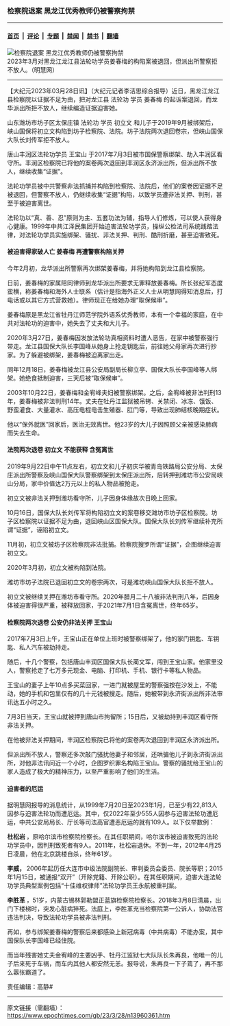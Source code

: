 ### 检察院退案 黑龙江优秀教师仍被警察拘禁

---

#### [首页](../../../..?n13960361) &nbsp;|&nbsp; [评论](../../../../../epoch-comment?n13960361) &nbsp;|&nbsp; [专题](../../../../../epoch-special?n13960361) &nbsp;|&nbsp; [禁闻](../../../../../epoch-news?n13960361) &nbsp;|&nbsp; [禁书](../../../../../books?n13960361) &nbsp;|&nbsp; [翻墙](https://github.com/gfw-breaker/nogfw/blob/master/README.md?n13960361)


<div><img alt="检察院退案 黑龙江优秀教师仍被警察拘禁" class="attachment-djy_600_400 size-djy_600_400 wp-post-image" src="https://i.epochtimes.com/assets/uploads/2018/04/7e3f880d1458a0f5679388d6ad79c0ee-586x400.png"/>
<div class="caption">
 2023年3月对黑龙江龙江县法轮功学员姜春梅的构陷案被退回，但派出所警察拒不放人。（明慧网）
</div></div><hr/><div class="post_content" id="artbody" itemprop="articleBody">
 <!-- article content begin -->
 <p>
  【大纪元2023年03月28日讯】（大纪元记者李洁思综合报导）近日，黑龙江龙江县检察院以证据不足为由，把对龙江县
  <ok href="https://www.epochtimes.com/gb/tag/%E6%B3%95%E8%BD%AE%E5%8A%9F.html">
   法轮功
  </ok>
  学员
  <ok href="https://www.epochtimes.com/gb/tag/%E5%A7%9C%E6%98%A5%E6%A2%85.html">
   姜春梅
  </ok>
  的起诉案退回，而龙华派出所拒不放人，继续编造证据迫害她。
 </p>
 <p>
  山东潍坊市坊子区太保庄镇
  <ok href="https://www.epochtimes.com/gb/tag/%E6%B3%95%E8%BD%AE%E5%8A%9F.html">
   法轮功
  </ok>
  学员
  <ok href="https://www.epochtimes.com/gb/tag/%E5%88%9D%E7%AB%8B%E6%96%87.html">
   初立文
  </ok>
  和儿子于2019年9月被绑架后，峡山国保将初立文构陷到坊子检察院、法院。坊子法院两次退回卷宗，但峡山国保大队长刘传军拒不放人。
 </p>
 <p>
  唐山丰润区法轮功学员
  <ok href="https://www.epochtimes.com/gb/tag/%E7%8E%8B%E5%AE%9D%E5%B1%B1.html">
   王宝山
  </ok>
  于2017年7月3日被市国保警察绑架、劫入丰润区看守所。丰润区检察院已将他的案卷两次退回到丰润区永济派出所，但派出所不放人，继续收集“证据”。
 </p>
 <p>
  法轮功学员被中共警察非法抓捕并构陷到检察院、法院后，他们的案卷因证据不足被退回，但警察不放人，仍继续收集“证据”构陷，以致学员遭非法关押、判刑，甚至于被迫害离世。
 </p>
 <p>
  法轮功以“真、善、忍”原则为主、五套功法为辅，指导人们修炼，可以使人获得身心健康。1999年中共江泽民集团开始迫害法轮功学员，操纵公检法司系统践踏法律，对法轮功学员实施绑架、骚扰、非法关押、判刑、酷刑折磨，甚至迫害致死。
 </p>
 <h4>
  被迫害得家破人亡
  <ok href="https://www.epochtimes.com/gb/tag/%E5%A7%9C%E6%98%A5%E6%A2%85.html">
   姜春梅
  </ok>
  再遭警察构陷关押
 </h4>
 <p>
  今年2月初，龙华派出所警察再次绑架姜春梅，并将她构陷到龙江县检察院。
 </p>
 <p>
  日前，姜春梅的家属陪同律师到龙华派出所要求无罪释放姜春梅。所长张纪军态度蛮横，称姜春梅和海外人士联系（估计是指海外正义人士从明慧网得知消息后，打电话或以其它方式营救她）。律师现正在给她办理“取保候审”。
 </p>
 <p>
  姜春梅原是黑龙江省牡丹江师范学院外语系优秀教师，本有一个幸福的家庭，在中共对法轮功的迫害中，她失去了丈夫和大儿子。
 </p>
 <p>
  2020年3月27日，姜春梅因发放法轮功真相资料时遭人恶告，在家中被警察强行带走。龙江县国保大队长李国峰从她身上抢走钥匙后，前往她父母家再次进行抄家。为了躲避被绑架，姜春梅被迫离家出走。
 </p>
 <p>
  同年12月18日，姜春梅被龙江县公安局副局长柳立亭、国保大队长李国峰等人绑架。她绝食抵制迫害，三天后被“取保候审”。
 </p>
 <p>
  2003年10月22日，姜春梅和金宥峰夫妇被警察绑架。之后，金宥峰被非法判刑13年，姜春梅被非法判刑14年。丈夫在牡丹江监狱被吊铐、关禁闭、冰冻、饿饭、野蛮灌食、大量灌水、高压电棍电击生殖器、肛门等，导致出现肺结核晚期症状。
 </p>
 <p>
  他以“保外就医”回家后，医治无效离世。他23岁的大儿子因照顾父亲被感染肺病而失去生命。
 </p>
 <h4 class="title">
  法院两次退卷
  <ok href="https://www.epochtimes.com/gb/tag/%E5%88%9D%E7%AB%8B%E6%96%87.html">
   初立文
  </ok>
  不能获释 含冤离世
 </h4>
 <p>
  2019年9月22日中午11点左右，初立文和儿子初庆华被青岛铁路局公安分局、太保庄派出所警察及峡山国保大队警察绑架到太保庄派出所，后转押到潍坊市公安局峡山分局，家中价值达2万元以上的私人物品被抢走。
 </p>
 <p>
  初立文被非法关押到潍坊看守所，儿子因身体缘故次日晚上回家。
 </p>
 <p>
  10月16日，国保大队长刘传军将构陷初立文的案卷移交潍坊市坊子区检察院。坊子区检察院以证据不足为由，退回峡山区国保大队。国保大队长刘传军继续补充所谓“证据”，诬陷初立文。
 </p>
 <p>
  11月初，初立文被坊子区检察院非法批捕。检察院搜罗所谓“证据”，企图继续迫害初立文。
 </p>
 <p>
  2020年3月初，初立文被构陷到法院。
 </p>
 <p>
  潍坊市坊子法院已退回初立文的卷宗两次，可是潍坊峡山国保大队长拒不放人。
 </p>
 <p>
  初立文被继续关押在潍坊市看守所。2020年腊月二十八被非法判刑八年，后因身体被迫害得很严重，被释放回家，于2021年7月1日含冤离世，终年65岁。
 </p>
 <h4 class="title">
  检察院两次退卷 公安仍非法关押
  <ok href="https://www.epochtimes.com/gb/tag/%E7%8E%8B%E5%AE%9D%E5%B1%B1.html">
   王宝山
  </ok>
 </h4>
 <p>
  2017年7月3日上午，王宝山正在单位上班时被警察绑架了，他的家门钥匙、车钥匙、私人汽车被劫持走。
 </p>
 <p>
  随后，十几个警察，包括唐山丰润区国保大队长蔺文军，闯到王宝山家。他家里没人，警察抢走了七万多元现金、电脑、打印机、手机、银行卡等私人物品。
 </p>
 <p>
  王宝山的妻子上午10点多买菜回家，一进门就被屋里的警察强按在沙发上，不能动，她的手机和包里仅有的几十元钱被搜走。随后，她被带到永济街派出所非法审讯达五小时之久。
 </p>
 <p>
  7月3日当天，王宝山就被押到唐山市拘留所；15日后，又被劫持到丰润区看守所非法关押。
 </p>
 <p>
  在他被非法关押期间，丰润区检察院已将他的案卷两次退回到丰润区永济派出所。
 </p>
 <p>
  但派出所不放人，警察还多次敲门骚扰他妻子和邻居，还哄骗他儿子到永济街派出所，对他非法讯问近一个小时，企图罗织罪名构陷王宝山。警察的骚扰给王宝山的家人造成了极大的精神压力，以至严重影响了他们的生活。
 </p>
 <h4>
  迫害者的厄运
 </h4>
 <p>
  据明慧网报导的消息统计，从1999年7月20日至2023年1月，已至少有22,813人因参与迫害法轮功而遭厄运。其中，仅2022年至少555人因参与迫害法轮功遭厄运，中共公安局局长、厅长等司法高官遭恶厄运的就有109人。以下仅举数例：
 </p>
 <p>
  <strong>
   杜松岩
  </strong>
  ，原哈尔滨市检察院检察长。在其任职期间，哈尔滨市被迫害致死的法轮功学员中，因判刑致死者有9人。2011年，杜松岩退休。不到一年，2012年4月25日凌晨，他在北京跳楼自杀，终年61岁。
 </p>
 <p>
  <strong>
   李威，
  </strong>
  2006年起历任大连市中级法院副院长、审判委员会委员、院长等职；2015年1月15日，被通报“双开”（开除党籍、开除公职）。在其任职期间，迫害大连法轮功学员典型案例包括“十佳维权律师”法轮功学员王永航被重判案。
 </p>
 <p>
  <strong>
   李胜革
  </strong>
  ，51岁，内蒙古锡林郭勒盟正蓝旗检察院检察长。2018年3月8日清晨，出门下楼梯时，突发心脏病猝死。法庭上，李胜革充当检察院第一公诉人，协助法官违法判决，导致法轮功学员被非法判刑。
 </p>
 <p>
  再如，参与绑架姜春梅的警察后来都感染上新冠病毒（中共病毒）不能办案，其中国保队长李国峰已经住院。
 </p>
 <p>
  而当年残害她丈夫金宥峰的主要凶手、牡丹江监狱七大队队长朱再良，他唯一的儿子后来死于车祸，而车内其他人都安然无恙。报导说，朱再良一下子蔫了，再不那么嚣张霸道了。
 </p>
 <p>
  责任编辑：高静#
 </p>
 <!-- article content end -->
 <div id="below_article_ad">
 </div>
</div>


---

原文链接（需翻墙）：https://www.epochtimes.com/gb/23/3/28/n13960361.htm